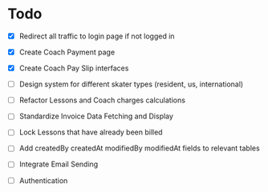 # Todo

- [x] Redirect all traffic to login page if not logged in
- [x] Create Coach Payment page
- [x] Create Coach Pay Slip interfaces 
- [ ] Design system for different skater types (resident, us, international)
- [ ] Refactor Lessons and Coach charges calculations
- [ ] Standardize Invoice Data Fetching and Display
- [ ] Lock Lessons that have already been billed
- [ ] Add createdBy createdAt modifiedBy modifiedAt fields to relevant tables
- [ ] Integrate Email Sending
- [ ] Authentication


